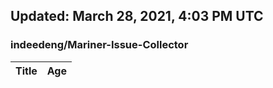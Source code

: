 ## Updated: March 28, 2021, 4:03 PM UTC


### indeedeng/Mariner-Issue-Collector
|**Title**|**Age**|
|:----|:----|